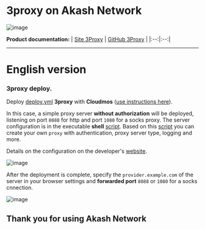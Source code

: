 # 3proxy on Akash Network
![image](https://user-images.githubusercontent.com/23629420/219872517-2adc32b1-5f64-4d48-9a81-1e2ef6b01a53.png)

**Product documentation:**
| [Site 3Proxy](https://3proxy.ru/) | [GitHub 3Proxy](https://github.com/3proxy) |
|:--:|:--:|
___

# English version

### 3proxy deploy.

Deploy [deploy.yml](https://gitopia.com/DecloudNodesLab/software/tree/master/3proxy/deploy.yml) **3proxy** with **Cloudmos** ([use instructions here](https://docs.declab.pro/guides/cloudmos)).

In this case, a simple proxy server **without authorization** will be deployed, listening on port `8088` for http and port `1080` for a socks proxy. The server configuration is in the executable **shell** [script](https://gitopia.com/DecloudNodesLab/software/tree/master/3proxy/main.sh).
Based on this [script](https://gitopia.com/DecloudNodesLab/software/tree/master/3proxy/main.sh) you can create your own `proxy` with authentication, proxy server type, logging and more.

Details on the configuration on the developer's [website](https://3proxy.ru/download/devel/?l=EN).

![image](https://user-images.githubusercontent.com/23629420/188477186-afd9f6eb-4a10-4a6a-8c21-d2e8ac0f1dc3.png)

After the deployment is complete, specify the `provider.example.com` of the server in your browser settings and **forwarded port** `8088` or `1080` for a socks cnnection.

![image](https://user-images.githubusercontent.com/23629420/188474288-826ba555-ed4f-4462-be65-3d66758d997e.png)

## Thank you for using Akash Network
